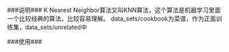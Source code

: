 ###说明###
K Nearest Neighbor算法又叫KNN算法，这个算法是机器学习里面一个比较经典的算法，比较容易理解。
data_sets/cookbook为菜谱，作为正面训练集，data_sets/unrelated中


###使用###
